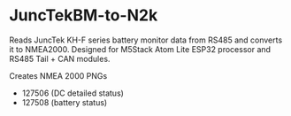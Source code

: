 # JuncTekBM-to-N2k
Reads JuncTek KH-F series battery monitor data from RS485 and converts it to NMEA2000.
Designed for M5Stack Atom Lite ESP32 processor and RS485 Tail + CAN modules.

Creates NMEA 2000 PNGs
- 127506 (DC detailed status)
- 127508 (battery status)
